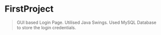 # FirstProject
> GUI based Login Page.
> Utilised Java Swings.
> Used MySQL Database to store the login credentials.
